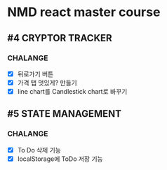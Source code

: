 # NMD react master course

## #4 CRYPTOR TRACKER

### CHALANGE

- [x] 뒤로가기 버튼
- [x] 가격 탭 멋있게? 만들기
- [x] line chart를 Candlestick chart로 바꾸기

## #5 STATE MANAGEMENT

### CHALANGE

- [x] To Do 삭제 기능
- [x] localStorage에 ToDo 저장 기능
